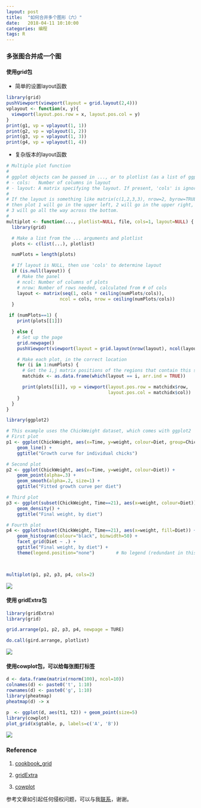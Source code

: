 ```yaml
---
layout: post
title:  "如何合并多个图形（六）"
date:   2018-04-11 10:10:00
categories: 编程
tags: R
---
```


### 多张图合并成一个图

#### 使用grid包

* 简单的设置layout函数

```R
library(grid)
pushViewport(viewport(layout = grid.layout(2,4)))
vplayout <- function(x, y){
  viewport(layout.pos.row = x, layout.pos.col = y)
}
print(g1, vp = vplayout(1, 1))
print(g2, vp = vplayout(1, 2))
print(g3, vp = vplayout(1, 3))
print(g4, vp = vplayout(1, 4))
```

* 复杂版本的layout函数

```R
# Multiple plot function
#
# ggplot objects can be passed in ..., or to plotlist (as a list of ggplot objects)
# - cols:   Number of columns in layout
# - layout: A matrix specifying the layout. If present, 'cols' is ignored.
#
# If the layout is something like matrix(c(1,2,3,3), nrow=2, byrow=TRUE),
# then plot 1 will go in the upper left, 2 will go in the upper right, and
# 3 will go all the way across the bottom.
#
multiplot <- function(..., plotlist=NULL, file, cols=1, layout=NULL) {
  library(grid)

  # Make a list from the ... arguments and plotlist
  plots <- c(list(...), plotlist)

  numPlots = length(plots)

  # If layout is NULL, then use 'cols' to determine layout
  if (is.null(layout)) {
    # Make the panel
    # ncol: Number of columns of plots
    # nrow: Number of rows needed, calculated from # of cols
    layout <- matrix(seq(1, cols * ceiling(numPlots/cols)),
                    ncol = cols, nrow = ceiling(numPlots/cols))
  }

 if (numPlots==1) {
    print(plots[[1]])

  } else {
    # Set up the page
    grid.newpage()
    pushViewport(viewport(layout = grid.layout(nrow(layout), ncol(layout))))

    # Make each plot, in the correct location
    for (i in 1:numPlots) {
      # Get the i,j matrix positions of the regions that contain this subplot
      matchidx <- as.data.frame(which(layout == i, arr.ind = TRUE))

      print(plots[[i]], vp = viewport(layout.pos.row = matchidx$row,
                                      layout.pos.col = matchidx$col))
    }
  }
}

library(ggplot2)

# This example uses the ChickWeight dataset, which comes with ggplot2
# First plot
p1 <- ggplot(ChickWeight, aes(x=Time, y=weight, colour=Diet, group=Chick)) +
    geom_line() +
    ggtitle("Growth curve for individual chicks")

# Second plot
p2 <- ggplot(ChickWeight, aes(x=Time, y=weight, colour=Diet)) +
    geom_point(alpha=.3) +
    geom_smooth(alpha=.2, size=1) +
    ggtitle("Fitted growth curve per diet")

# Third plot
p3 <- ggplot(subset(ChickWeight, Time==21), aes(x=weight, colour=Diet)) +
    geom_density() +
    ggtitle("Final weight, by diet")

# Fourth plot
p4 <- ggplot(subset(ChickWeight, Time==21), aes(x=weight, fill=Diet)) +
    geom_histogram(colour="black", binwidth=50) +
    facet_grid(Diet ~ .) +
    ggtitle("Final weight, by diet") +
    theme(legend.position="none")        # No legend (redundant in this graph)
    


multiplot(p1, p2, p3, p4, cols=2)
```

![](https://raw.githubusercontent.com/HuaZou/HuaZou.github.io/master/_posts/img/R.cbind-1.png)

#### 使用 gridExtra包

```R
library(gridExtra)
library(grid)

grid.arrange(p1, p2, p3, p4, newpage = TURE)

do.call(gird.arrange, plotlist)
```

![](https://raw.githubusercontent.com/HuaZou/HuaZou.github.io/master/_posts/img/R.cbind-1.png)


#### 使用cowplot包，可以给每张图打标签

```R
d <- data.frame(matrix(rnorm(100), ncol=10))
colnames(d) <- paste0('t', 1:10)
rownames(d) <- paste0('g', 1:10)
library(pheatmap)
pheatmap(d) -> x

p  <- ggplot(d, aes(t1, t2)) + geom_point(size=5)
library(cowplot)
plot_grid(x$gtable, p, labels=c('A', 'B'))
```

![](https://raw.githubusercontent.com/HuaZou/HuaZou.github.io/master/_posts/img/R.cbind-2.png)


### Reference

1. [cookbook_grid](http://www.cookbook-r.com/Graphs/Multiple_graphs_on_one_page_(ggplot2)/)

2. [gridExtra](https://cran.r-project.org/web/packages/gridExtra/vignettes/tableGrob.html)

3. [cowplot](https://guangchuangyu.github.io/cn/2017/09/dose-simplot/)


参考文章如引起任何侵权问题，可以与我[联系](https://github.com/HuaZou/)，谢谢。
